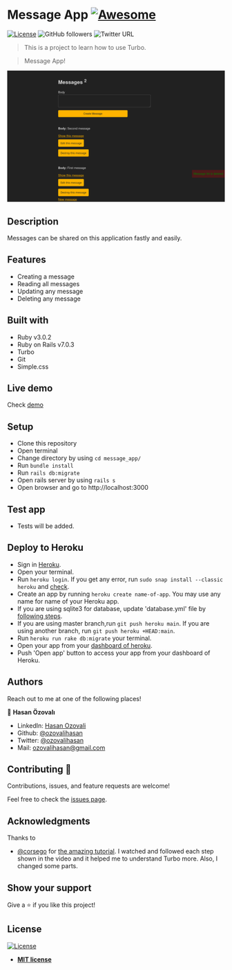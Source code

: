 # Message App [![Awesome](https://cdn.rawgit.com/sindresorhus/awesome/d7305f38d29fed78fa85652e3a63e154dd8e8829/media/badge.svg)](https://github.com/ozovalihasan/message_app)

[![License](https://img.shields.io/badge/License-MIT-green.svg)]()
![GitHub followers](https://img.shields.io/github/followers/ozovalihasan?label=ozovalihasan&style=social)
![Twitter URL](https://img.shields.io/twitter/follow/ozovalihasan?label=Follow&style=social)

> This is a project to learn how to use Turbo.

> Message App!

![message_app](./app/assets/images/project_screenshot.png)

## Description

Messages can be shared on this application fastly and easily. 

## Features

* Creating a message
* Reading all messages
* Updating any message
* Deleting any message

## Built with

- Ruby v3.0.2
- Ruby on Rails v7.0.3
- Turbo
- Git
- Simple.css

## Live demo

Check [demo](https://fast-message-app.herokuapp.com/)

## Setup

- Clone this repository
- Open terminal
- Change directory by using `cd message_app/`
- Run `bundle install`
- Run `rails db:migrate`
- Open rails server by using `rails s`
- Open browser and go to http://localhost:3000

## Test app

- Tests will be added.

## Deploy to Heroku

- Sign in [Heroku](https://www.heroku.com/).
- Open your terminal.
- Run `heroku login`. If you get any error, run `sudo snap install --classic heroku` and [check](https://devcenter.heroku.com/articles/heroku-cli).
- Create an app by running `heroku create name-of-app`. You may use any name for name of your Heroku app.
- If you are using sqlite3 for database, update 'database.yml' file by [following steps](https://devcenter.heroku.com/articles/sqlite3).
- If you are using master branch,run `git push heroku main`. If you are using another branch, run `git push heroku +HEAD:main`.
- Run `heroku run rake db:migrate` your terminal.
- Open your app from your [dashboard of heroku](https://dashboard.heroku.com/).
- Push 'Open app' button to access your app from your dashboard of Heroku.


## Authors

Reach out to me at one of the following places!

👤 **Hasan Özovalı**

- LinkedIn: [Hasan Ozovali](https://www.linkedin.com/in/hasan-ozovali/)
- Github: [@ozovalihasan](https://github.com/ozovalihasan)
- Twitter: [@ozovalihasan](https://twitter.com/ozovalihasan)
- Mail: [ozovalihasan@gmail.com](ozovalihasan@gmail.com)

## Contributing 🤝

Contributions, issues, and feature requests are welcome!

Feel free to check the [issues page](https://github.com/ozovalihasan/message_app/issues).

## Acknowledgments

Thanks to

- [@corsego](https://github.com/corsego) for [the amazing tutorial](https://www.youtube.com/watch?v=csvaYIaBYpw&ab_channel=SupeRailsbyYaroslavShmarov). I watched and followed each step shown in the video and it helped me to understand Turbo more. Also, I changed some parts.

## Show your support

Give a ⭐️ if you like this project!

## License

[![License](http://img.shields.io/:license-mit-blue.svg?style=flat-square)](http://badges.mit-license.org)

- **[MIT license](http://opensource.org/licenses/mit-license.php)**
